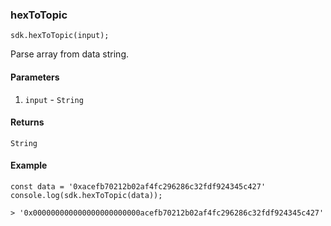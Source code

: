 ### hexToTopic

```
sdk.hexToTopic(input);
```

Parse array from data string.

#### Parameters
1. `input` - `String`

#### Returns

`String`

#### Example

```
const data = '0xacefb70212b02af4fc296286c32fdf924345c427'
console.log(sdk.hexToTopic(data));

> '0x000000000000000000000000acefb70212b02af4fc296286c32fdf924345c427'
```